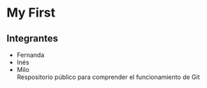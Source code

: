 # My First
## Integrantes
+ Fernanda
+ Inés
+ Milo  
 Respositorio público para comprender el funcionamiento de Git
